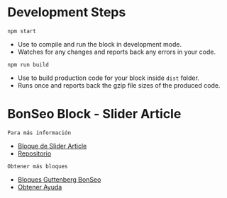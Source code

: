 # Development Steps
 `npm start`
- Use to compile and run the block in development mode.
- Watches for any changes and reports back any errors in your code.

`npm run build`
- Use to build production code for your block inside `dist` folder.
- Runs once and reports back the gzip file sizes of the produced code.


# BonSeo Block - Slider Article



`Para más información`
- [Bloque de Slider Article](https://www.bonseo.es/wordpress-gutenberg/slider-article)
- [Repositorio](https://gitlab.com/bonseo-guttenberg/bs-slider-article)

`Obtener más bloques`
- [Bloques Guttenberg BonSeo](https://www.bonseo.es/wordpress-gutenberg)
- [Obtener Ayuda](https://www.bonseo.es/)
